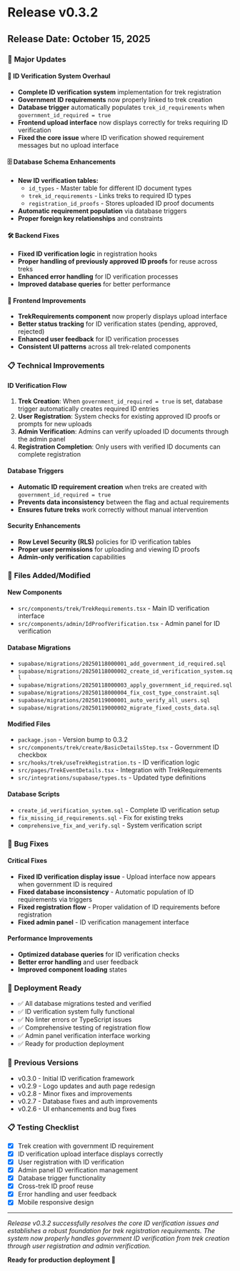 # Release v0.3.2

## Release Date: October 15, 2025

### 🎯 **Major Updates**

#### 🔐 **ID Verification System Overhaul**

- **Complete ID verification system** implementation for trek registration
- **Government ID requirements** now properly linked to trek creation
- **Database trigger** automatically populates `trek_id_requirements` when `government_id_required = true`
- **Frontend upload interface** now displays correctly for treks requiring ID verification
- **Fixed the core issue** where ID verification showed requirement messages but no upload interface

#### 🗄️ **Database Schema Enhancements**

- **New ID verification tables:**
  - `id_types` - Master table for different ID document types
  - `trek_id_requirements` - Links treks to required ID types
  - `registration_id_proofs` - Stores uploaded ID proof documents
- **Automatic requirement population** via database triggers
- **Proper foreign key relationships** and constraints

#### 🛠️ **Backend Fixes**

- **Fixed ID verification logic** in registration hooks
- **Proper handling of previously approved ID proofs** for reuse across treks
- **Enhanced error handling** for ID verification processes
- **Improved database queries** for better performance

#### 🎨 **Frontend Improvements**

- **TrekRequirements component** now properly displays upload interface
- **Better status tracking** for ID verification states (pending, approved, rejected)
- **Enhanced user feedback** for ID verification processes
- **Consistent UI patterns** across all trek-related components

### 📋 **Technical Improvements**

#### **ID Verification Flow**

1. **Trek Creation**: When `government_id_required = true` is set, database trigger automatically creates required ID entries
2. **User Registration**: System checks for existing approved ID proofs or prompts for new uploads
3. **Admin Verification**: Admins can verify uploaded ID documents through the admin panel
4. **Registration Completion**: Only users with verified ID documents can complete registration

#### **Database Triggers**

- **Automatic ID requirement creation** when treks are created with `government_id_required = true`
- **Prevents data inconsistency** between the flag and actual requirements
- **Ensures future treks** work correctly without manual intervention

#### **Security Enhancements**

- **Row Level Security (RLS)** policies for ID verification tables
- **Proper user permissions** for uploading and viewing ID proofs
- **Admin-only verification** capabilities

### 📁 **Files Added/Modified**

#### **New Components**

- `src/components/trek/TrekRequirements.tsx` - Main ID verification interface
- `src/components/admin/IdProofVerification.tsx` - Admin panel for ID verification

#### **Database Migrations**

- `supabase/migrations/20250118000001_add_government_id_required.sql`
- `supabase/migrations/20250118000002_create_id_verification_system.sql`
- `supabase/migrations/20250118000003_apply_government_id_required.sql`
- `supabase/migrations/20250118000004_fix_cost_type_constraint.sql`
- `supabase/migrations/20250119000001_auto_verify_all_users.sql`
- `supabase/migrations/20250119000002_migrate_fixed_costs_data.sql`

#### **Modified Files**

- `package.json` - Version bump to 0.3.2
- `src/components/trek/create/BasicDetailsStep.tsx` - Government ID checkbox
- `src/hooks/trek/useTrekRegistration.ts` - ID verification logic
- `src/pages/TrekEventDetails.tsx` - Integration with TrekRequirements
- `src/integrations/supabase/types.ts` - Updated type definitions

#### **Database Scripts**

- `create_id_verification_system.sql` - Complete ID verification setup
- `fix_missing_id_requirements.sql` - Fix for existing treks
- `comprehensive_fix_and_verify.sql` - System verification script

### 🔧 **Bug Fixes**

#### **Critical Fixes**

- **Fixed ID verification display issue** - Upload interface now appears when government ID is required
- **Fixed database inconsistency** - Automatic population of ID requirements via triggers
- **Fixed registration flow** - Proper validation of ID requirements before registration
- **Fixed admin panel** - ID verification management interface

#### **Performance Improvements**

- **Optimized database queries** for ID verification checks
- **Better error handling** and user feedback
- **Improved component loading** states

### 🚀 **Deployment Ready**

- ✅ All database migrations tested and verified
- ✅ ID verification system fully functional
- ✅ No linter errors or TypeScript issues
- ✅ Comprehensive testing of registration flow
- ✅ Admin panel verification interface working
- ✅ Ready for production deployment

### 🔄 **Previous Versions**

- v0.3.0 - Initial ID verification framework
- v0.2.9 - Logo updates and auth page redesign
- v0.2.8 - Minor fixes and improvements
- v0.2.7 - Database fixes and auth improvements
- v0.2.6 - UI enhancements and bug fixes

### 📋 **Testing Checklist**

- [x] Trek creation with government ID requirement
- [x] ID verification upload interface displays correctly
- [x] User registration with ID verification
- [x] Admin panel ID verification management
- [x] Database trigger functionality
- [x] Cross-trek ID proof reuse
- [x] Error handling and user feedback
- [x] Mobile responsive design

---

_Release v0.3.2 successfully resolves the core ID verification issues and establishes a robust foundation for trek registration requirements. The system now properly handles government ID verification from trek creation through user registration and admin verification._

**Ready for production deployment** 🚀
